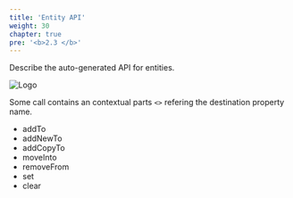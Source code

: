 ```yaml
---
title: 'Entity API'
weight: 30
chapter: true
pre: '<b>2.3 </b>'
---
```


Describe the auto-generated API for entities.

![Logo](/img/goblin-blupi-entity-api.png?width=700px)

Some call contains an contextual parts `<>` refering the destination property
name.

- addTo<propName>
- addNewTo<propName>
- addCopyTo<propName>
- moveInto<propName>
- removeFrom<propName>
- set<propName>
- clear<propName>
